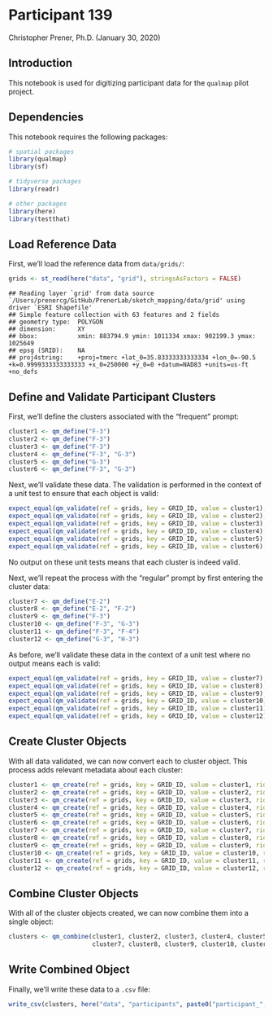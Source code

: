 Participant 139
================
Christopher Prener, Ph.D.
(January 30, 2020)

## Introduction

This notebook is used for digitizing participant data for the `qualmap`
pilot project.

## Dependencies

This notebook requires the following packages:

``` r
# spatial packages
library(qualmap)
library(sf)

# tidyverse packages
library(readr)

# other packages
library(here)
library(testthat)
```

## Load Reference Data

First, we’ll load the reference data from
    `data/grids/`:

``` r
grids <- st_read(here("data", "grid"), stringsAsFactors = FALSE)
```

    ## Reading layer `grid' from data source `/Users/prenercg/GitHub/PrenerLab/sketch_mapping/data/grid' using driver `ESRI Shapefile'
    ## Simple feature collection with 63 features and 2 fields
    ## geometry type:  POLYGON
    ## dimension:      XY
    ## bbox:           xmin: 883794.9 ymin: 1011334 xmax: 902199.3 ymax: 1025649
    ## epsg (SRID):    NA
    ## proj4string:    +proj=tmerc +lat_0=35.83333333333334 +lon_0=-90.5 +k=0.9999333333333333 +x_0=250000 +y_0=0 +datum=NAD83 +units=us-ft +no_defs

## Define and Validate Participant Clusters

First, we’ll define the clusters associated with the “frequent” prompt:

``` r
cluster1 <- qm_define("F-3")
cluster2 <- qm_define("F-3")
cluster3 <- qm_define("F-3")
cluster4 <- qm_define("F-3", "G-3")
cluster5 <- qm_define("G-3")
cluster6 <- qm_define("F-3", "G-3")
```

Next, we’ll validate these data. The validation is performed in the
context of a unit test to ensure that each object is
valid:

``` r
expect_equal(qm_validate(ref = grids, key = GRID_ID, value = cluster1), TRUE)
expect_equal(qm_validate(ref = grids, key = GRID_ID, value = cluster2), TRUE)
expect_equal(qm_validate(ref = grids, key = GRID_ID, value = cluster3), TRUE)
expect_equal(qm_validate(ref = grids, key = GRID_ID, value = cluster4), TRUE)
expect_equal(qm_validate(ref = grids, key = GRID_ID, value = cluster5), TRUE)
expect_equal(qm_validate(ref = grids, key = GRID_ID, value = cluster6), TRUE)
```

No output on these unit tests means that each cluster is indeed valid.

Next, we’ll repeat the process with the “regular” prompt by first
entering the cluster data:

``` r
cluster7 <- qm_define("E-2")
cluster8 <- qm_define("E-2", "F-2")
cluster9 <- qm_define("F-3")
cluster10 <- qm_define("F-3", "G-3")
cluster11 <- qm_define("F-3", "F-4")
cluster12 <- qm_define("G-3", "H-3")
```

As before, we’ll validate these data in the context of a unit test where
no output means each is
valid:

``` r
expect_equal(qm_validate(ref = grids, key = GRID_ID, value = cluster7), TRUE)
expect_equal(qm_validate(ref = grids, key = GRID_ID, value = cluster8), TRUE)
expect_equal(qm_validate(ref = grids, key = GRID_ID, value = cluster9), TRUE)
expect_equal(qm_validate(ref = grids, key = GRID_ID, value = cluster10), TRUE)
expect_equal(qm_validate(ref = grids, key = GRID_ID, value = cluster11), TRUE)
expect_equal(qm_validate(ref = grids, key = GRID_ID, value = cluster12), TRUE)
```

## Create Cluster Objects

With all data validated, we can now convert each to cluster object. This
process adds relevant metadata about each
cluster:

``` r
cluster1 <- qm_create(ref = grids, key = GRID_ID, value = cluster1, rid = params$pid, cid = 1, category = "frequent")
cluster2 <- qm_create(ref = grids, key = GRID_ID, value = cluster2, rid = params$pid, cid = 2, category = "frequent")
cluster3 <- qm_create(ref = grids, key = GRID_ID, value = cluster3, rid = params$pid, cid = 3, category = "frequent")
cluster4 <- qm_create(ref = grids, key = GRID_ID, value = cluster4, rid = params$pid, cid = 4, category = "frequent")
cluster5 <- qm_create(ref = grids, key = GRID_ID, value = cluster5, rid = params$pid, cid = 5, category = "frequent")
cluster6 <- qm_create(ref = grids, key = GRID_ID, value = cluster6, rid = params$pid, cid = 6, category = "frequent")
cluster7 <- qm_create(ref = grids, key = GRID_ID, value = cluster7, rid = params$pid, cid = 7, category = "regular")
cluster8 <- qm_create(ref = grids, key = GRID_ID, value = cluster8, rid = params$pid, cid = 8, category = "regular")
cluster9 <- qm_create(ref = grids, key = GRID_ID, value = cluster9, rid = params$pid, cid = 9, category = "regular")
cluster10 <- qm_create(ref = grids, key = GRID_ID, value = cluster10, rid = params$pid, cid = 10, category = "regular")
cluster11 <- qm_create(ref = grids, key = GRID_ID, value = cluster11, rid = params$pid, cid = 11, category = "regular")
cluster12 <- qm_create(ref = grids, key = GRID_ID, value = cluster12, rid = params$pid, cid = 12, category = "regular")
```

## Combine Cluster Objects

With all of the cluster objects created, we can now combine them into a
single
object:

``` r
clusters <- qm_combine(cluster1, cluster2, cluster3, cluster4, cluster5, cluster6,
                       cluster7, cluster8, cluster9, cluster10, cluster11, cluster12)
```

## Write Combined Object

Finally, we’ll write these data to a `.csv`
file:

``` r
write_csv(clusters, here("data", "participants", paste0("participant_", params$pid, ".csv")))
```

